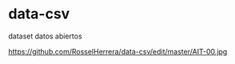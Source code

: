 # data-csv
dataset datos abiertos

https://github.com/RosselHerrera/data-csv/edit/master/AIT-00.jpg
